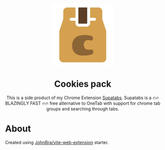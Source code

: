 <div align="center">
   <img src="public/icon-512.png" alt="logo" height="200"/>
   <h1> Cookies pack </h1>
   <div>
      This is a side product of my Chrome Extension <a target="_blank" rel="noopener noreferrer" href="https://chrome.google.com/webstore/detail/supatabs/icbcnjlaegndjabnjbaeihnnmidbfigk">Supatabs</a>.
      Supatabs is a 🔥🔥 BLAZINGLY FAST 🔥🔥 free alternative to OneTab with support for chrome tab groups and searching through tabs.
   </div>
</div>

# About

Created using [JohnBra/vite-web-extension](https://github.com/JohnBra/vite-web-extension) starter.
